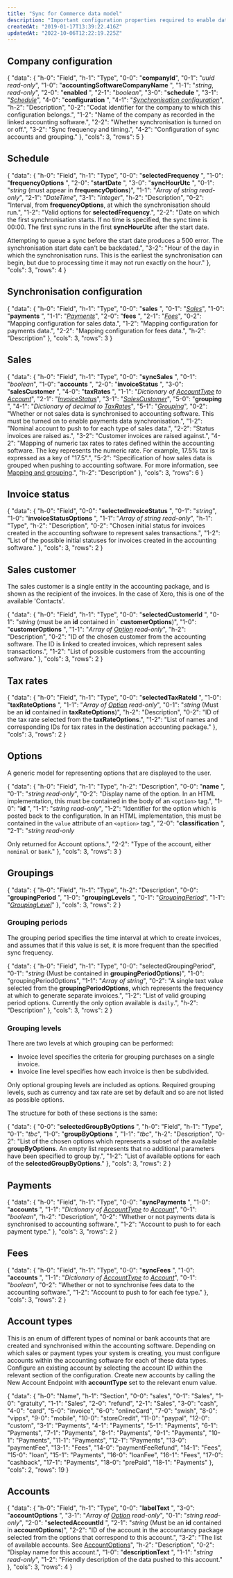 ```yaml
---
title: "Sync for Commerce data model"
description: "Important configuration properties required to enable data synchronization."
createdAt: "2019-01-17T13:39:22.416Z"
updatedAt: "2022-10-06T12:22:19.225Z"
---
```


## Company configuration


{
"data": {
"h-0": "Field",
"h-1": "Type",
"0-0": "**companyId**",
"0-1": "_uuid_
_read-only_",
"1-0": "**accountingSoftwareCompanyName** ",
"1-1": "_string_,
_read-only_",
"2-0": "**enabled** ",
"2-1": "_boolean_",
"3-0": "**schedule** ",
"3-1": "[_Schedule_](#schedule)",
"4-0": "**configuration** ",
"4-1": "[_Synchronisation configuration_](#configuration)",
"h-2": "Description",
"0-2": "Codat identifier for the company to which this configuration belongs.",
"1-2": "Name of the company as recorded in the linked accounting software.",
"2-2": "Whether synchronisation is turned on or off.",
"3-2": "Sync frequency and timing.",
"4-2": "Configuration of sync accounts and grouping."
},
"cols": 3,
"rows": 5
}


<a name="schedule"></a>

## Schedule


{
"data": {
"h-0": "Field",
"h-1": "Type",
"0-0": "**selectedFrequency** ",
"1-0": "**frequencyOptions** ",
"2-0": "**startDate** ",
"3-0": "**syncHourUtc** ",
"0-1": "_string_
(must appear in **frequencyOptions**)",
"1-1": "_Array of string_
_read-only_",
"2-1": "_DateTime_",
"3-1": "_integer_",
"h-2": "Description",
"0-2": "Interval, from **frequencyOptions**, at which the synchronisation should run.",
"1-2": "Valid options for **selectedFrequency**.",
"2-2": "Date on which the first synchronisation starts. If no time is specified, the sync time is 00:00. The first sync runs in the first **syncHourUtc** after the start date.

Attempting to queue a sync before the start date produces a 500 error. The synchronisation start date can't be backdated.",
"3-2": "Hour of the day in which the synchronisation runs. This is the earliest the synchronisation can begin, but due to processing time it may not run exactly on the hour."
},
"cols": 3,
"rows": 4
}


<a name="configuration"></a>

## Synchronisation configuration


{
"data": {
"h-0": "Field",
"h-1": "Type",
"0-0": "**sales** ",
"0-1": "[_Sales_](#sales)",
"1-0": "**payments** ",
"1-1": "[_Payments_](#payments)",
"2-0": "**fees** ",
"2-1": "[_Fees_](#fees)",
"0-2": "Mapping configuration for sales data.",
"1-2": "Mapping configuration for payments data.",
"2-2": "Mapping configuration for fees data.",
"h-2": "Description"
},
"cols": 3,
"rows": 3
}


<a name="sales"></a>

## Sales


{
"data": {
"h-0": "Field",
"h-1": "Type",
"0-0": "**syncSales** ",
"0-1": "_boolean_",
"1-0": "**accounts** ",
"2-0": "**invoiceStatus** ",
"3-0": "**salesCustomer** ",
"4-0": "**taxRates** ",
"1-1": "_Dictionary of [AccountType](#account-type) to [Account](#accounts)_",
"2-1": "[_InvoiceStatus_](#invoiceStatus)",
"3-1": "[_SalesCustomer_](#salesCustomer)",
"5-0": "**grouping** ",
"4-1": "_Dictionary of decimal to [TaxRates](#taxRates)_",
"5-1": "[_Grouping_](#grouping)",
"0-2": "Whether or not sales data is synchronised to accounting software. This must be turned on to enable payments data synchronisation.",
"1-2": "Nominal account to push to for each type of sales data.",
"2-2": "Status invoices are raised as.",
"3-2": "Customer invoices are raised against.",
"4-2": "Mapping of numeric tax rates to rates defined within the accounting software. The key represents the numeric rate. For example, 17.5% tax is expressed as a key of "17.5".",
"5-2": "Specification of how sales data is grouped when pushing to accounting software. For more information, see [Mapping and grouping](/mapping-and-grouping-1).",
"h-2": "Description"
},
"cols": 3,
"rows": 6
}


<a name="invoiceStatus"></a>

## Invoice status


{
"data": {
"h-0": "Field",
"0-0": "**selectedInvoiceStatus** ",
"0-1": "_string_",
"1-0": "**invoiceStatusOptions** ",
"1-1": "_Array of string_
_read-only_",
"h-1": "Type",
"h-2": "Description",
"0-2": "Chosen initial status for invoices created in the accounting software to represent sales transactions.",
"1-2": "List of the possible initial statuses for invoices created in the accounting software."
},
"cols": 3,
"rows": 2
}


<a name="salesCustomer"></a>

## Sales customer

The sales customer is a single entity in the accounting package, and is shown as the recipient of the invoices. In the case of Xero, this is one of the available 'Contacts'.

{
"data": {
"h-0": "Field",
"h-1": "Type",
"0-0": "**selectedCustomerId** ",
"0-1": "_string_ (must be an **id** contained in `
**customerOptions**)",
"1-0": "**customerOptions** ",
"1-1": "_Array of [Option](#option)_
_read-only_",
"h-2": "Description",
"0-2": "ID of the chosen customer from the accounting software. The ID is linked to created invoices, which represent sales transactions.",
"1-2": "List of possible customers from the accounting software."
},
"cols": 3,
"rows": 2
}


<a name="taxRates"></a>

## Tax rates


{
"data": {
"h-0": "Field",
"h-1": "Type",
"0-0": "**selectedTaxRateId** ",
"1-0": "**taxRateOptions** ",
"1-1": "_Array of [Option](#option)_
_read-only_",
"0-1": "_string_
(Must be an **id** contained in **taxRateOptions**)",
"h-2": "Description",
"0-2": "ID of the tax rate selected from the **taxRateOptions**.",
"1-2": "List of names and corresponding IDs for tax rates in the destination accounting package."
},
"cols": 3,
"rows": 2
}


<a name="option"></a>

## Options

A generic model for representing options that are displayed to the user.

{
"data": {
"h-0": "Field",
"h-1": "Type",
"h-2": "Description",
"0-0": "**name** ",
"0-1": "_string_
_read-only_",
"0-2": "Display name of the option. In an HTML implementation, this must be contained in the body of an `<option>` tag.",
"1-0": "**id** ",
"1-1": "_string_
_read-only_",
"1-2": "Identifier for the option which is posted back to the configuration. In an HTML implementation, this must be contained in the `value` attribute of an `<option>` tag.",
"2-0": "**classification** ",
"2-1": "_string_
_read-only_

Only returned for Account options.",
"2-2": "Type of the account, either `nominal` or `bank`."
},
"cols": 3,
"rows": 3
}


<a name="grouping"></a>

## Groupings


{
"data": {
"h-0": "Field",
"h-1": "Type",
"h-2": "Description",
"0-0": "**groupingPeriod** ",
"1-0": "**groupingLevels** ",
"0-1": "_[GroupingPeriod](#groupingPeriod)_",
"1-1": "_[GroupingLevel](#groupingLevel)_"
},
"cols": 3,
"rows": 2
}


<a name="groupingPeriod"></a>

### Grouping periods

The grouping period specifies the time interval at which to create invoices, and assumes that if this value is set, it is more frequent than the specified sync frequency.

{
"data": {
"h-0": "Field",
"h-1": "Type",
"0-0": "selectedGroupingPeriod",
"0-1": "_string_
(Must be contained in **groupingPeriodOptions**)",
"1-0": "groupingPeriodOptions",
"1-1": "_Array of string_",
"0-2": "A single text value selected from the **groupingPeriodOptions**, which represents the frequency at which to generate separate invoices.",
"1-2": "List of valid grouping period options. Currently the only option available is `daily`.",
"h-2": "Description"
},
"cols": 3,
"rows": 2
}


<a name="groupingLevels"></a>

### Grouping levels

There are two levels at which grouping can be performed:

- Invoice level specifies the criteria for grouping purchases on a single invoice.
- Invoice line level specifies how each invoice is then be subdivided.

Only optional grouping levels are included as options. Required grouping levels, such as currency and tax rate are set by default and so are not listed as possible options.

The structure for both of these sections is the same:

{
"data": {
"0-0": "**selectedGroupByOptions** ",
"h-0": "Field",
"h-1": "Type",
"0-1": "_tbc_",
"1-0": "**groupByOptions** ",
"1-1": "_tbc_",
"h-2": "Description",
"0-2": "List of the chosen options which represents a subset of the available **groupByOptions**. An empty list represents that no additional parameters have been specified to group by.",
"1-2": "List of available options for each of the **selectedGroupByOptions**."
},
"cols": 3,
"rows": 2
}


<a name="payments"></a>

## Payments


{
"data": {
"h-0": "Field",
"h-1": "Type",
"0-0": "**syncPayments** ",
"1-0": "**accounts** ",
"1-1": "_Dictionary of [AccountType](#accountType) to [Account](#accounts)_",
"0-1": "_boolean_",
"h-2": "Description",
"0-2": "Whether or not payments data is synchronised to accounting software.",
"1-2": "Account to push to for each payment type."
},
"cols": 3,
"rows": 2
}


<a name="fees"></a>

## Fees


{
"data": {
"h-0": "Field",
"h-1": "Type",
"0-0": "**syncFees** ",
"1-0": "**accounts** ",
"1-1": "_Dictionary of [AccountType](#accountType) to [Account](#accounts)_",
"0-1": "_boolean_",
"0-2": "Whether or not to synchronise fees data to the accounting software.",
"1-2": "Account to push to for each fee type."
},
"cols": 3,
"rows": 2
}


<a name="accountType"></a>

## Account types

This is an enum of different types of nominal or bank accounts that are created and synchronised within the accounting software. Depending on which sales or payment types your system is creating, you must configure accounts within the accounting software for each of these data types. Configure an existing account by selecting the account ID within the relevant section of the configuration. Create new accounts by calling the New Account Endpoint with **accountType** set to the relevant enum value.

{
"data": {
"h-0": "Name",
"h-1": "Section",
"0-0": "sales",
"0-1": "Sales",
"1-0": "gratuity",
"1-1": "Sales",
"2-0": "refund",
"2-1": "Sales",
"3-0": "cash",
"4-0": "card",
"5-0": "invoice",
"6-0": "onlineCard",
"7-0": "swish",
"8-0": "vipps",
"9-0": "mobile",
"10-0": "storeCredit",
"11-0": "paypal",
"12-0": "custom",
"3-1": "Payments",
"4-1": "Payments",
"5-1": "Payments",
"6-1": "Payments",
"7-1": "Payments",
"8-1": "Payments",
"9-1": "Payments",
"10-1": "Payments",
"11-1": "Payments",
"12-1": "Payments",
"13-0": "paymentFee",
"13-1": "Fees",
"14-0": "paymentFeeRefund",
"14-1": "Fees",
"15-0": "loan",
"15-1": "Payments",
"16-0": "loanFee",
"16-1": "Fees",
"17-0": "cashback",
"17-1": "Payments",
"18-0": "prePaid",
"18-1": "Payments"
},
"cols": 2,
"rows": 19
}


<a name="accounts"></a>

## Accounts


{
"data": {
"h-0": "Field",
"h-1": "Type",
"0-0": "**labelText** ",
"3-0": "**accountOptions** ",
"3-1": "_Array of [Option](#option)_
_read-only_",
"0-1": "_string_
_read-only_",
"2-0": "**selectedAccountId** ",
"2-1": "_string_
(Must be an **id** contained in **accountOptions**)",
"2-2": "ID of the account in the accountancy package selected from the options that correspond to this account.",
"3-2": "The list of available accounts. See [AccountOptions](#AccountOptions)",
"h-2": "Description",
"0-2": "Display name for this account.",
"1-0": "**descriptionText** ",
"1-1": "_string_
_read-only_",
"1-2": "Friendly description of the data pushed to this account."
},
"cols": 3,
"rows": 4
}

